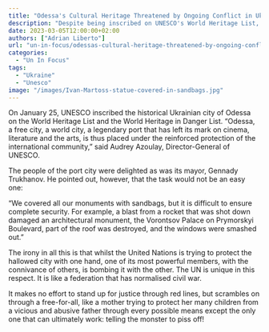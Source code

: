 ```yaml
---
title: "Odessa's Cultural Heritage Threatened by Ongoing Conflict in Ukraine"
description: "Despite being inscribed on UNESCO's World Heritage List, the historical Ukrainian city of Odessa struggles to protect its monuments from the effects of war."
date: 2023-03-05T12:00:00+02:00
authors: ["Adrian Liberto"]
url: "un-in-focus/odessas-cultural-heritage-threatened-by-ongoing-conflict-in-ukraine"
categories: 
  - "Un In Focus"
tags: 
  - "Ukraine"
  - "Unesco"
image: "/images/Ivan-Martoss-statue-covered-in-sandbags.jpg"
---
```

On January 25, UNESCO inscribed the historical Ukrainian city of Odessa on the World Heritage List and the World Heritage in Danger List. “Odessa, a free city, a world city, a legendary port that has left its mark on cinema, literature and the arts, is thus placed under the reinforced protection of the international community,” said Audrey Azoulay, Director-General of UNESCO. 

The people of the port city were delighted as was its mayor, Gennady Trukhanov. He pointed out, however, that the task would not be an easy one:

“We covered all our monuments with sandbags, but it is difficult to ensure complete security. For example, a blast from a rocket that was shot down damaged an architectural monument, the Vorontsov Palace on Prymorskyi Boulevard, part of the roof was destroyed, and the windows were smashed out.”

The irony in all this is that whilst the United Nations is trying to protect the hallowed city with one hand, one of its most powerful members, with the connivance of others, is bombing it with the other. The UN is unique in this respect. It is like a federation that has normalised civil war. 

It makes no effort to stand up for justice through red lines, but scrambles on through a free-for-all, like a mother trying to protect her many children from a vicious and abusive father through every possible means except the only one that can ultimately work: telling the monster to piss off!
